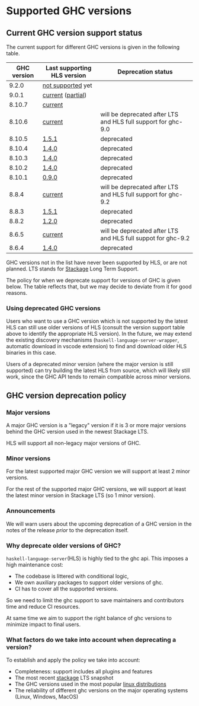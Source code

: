 # Supported GHC versions

## Current GHC version support status

The current support for different GHC versions is given in the following table.

| GHC version | Last supporting HLS version                                                                                                                              | Deprecation status                       |
| ----------- | -------------------------------------------------------------------------------------------------------------------------------------------------------- | ---------------------------------------- |
| 9.2.0       | [not supported](https://github.com/haskell/haskell-language-server/issues/2179) yet                                                                                                                                        |                                          |
| 9.0.1       | [current](https://github.com/haskell/haskell-language-server/releases/latest) ([partial](https://github.com/haskell/haskell-language-server/issues/297)) |                                          |
| 8.10.7      | [current](https://github.com/haskell/haskell-language-server/releases/latest)                                                                            |                                          |
| 8.10.6      | [current](https://github.com/haskell/haskell-language-server/releases/latest)                                                                            | will be deprecated after LTS and HLS full support for ghc-9.0 |
| 8.10.5      | [1.5.1](https://github.com/haskell/haskell-language-server/releases/tag/1.5.0)                                                                           | deprecated                               |
| 8.10.4      | [1.4.0](https://github.com/haskell/haskell-language-server/releases/tag/1.4.0)                                                                           | deprecated                               |
| 8.10.3      | [1.4.0](https://github.com/haskell/haskell-language-server/releases/tag/1.4.0)                                                                           | deprecated                               |
| 8.10.2      | [1.4.0](https://github.com/haskell/haskell-language-server/releases/tag/1.4.0)                                                                           | deprecated                               |
| 8.10.1      | [0.9.0](https://github.com/haskell/haskell-language-server/releases/tag/0.9.0)                                                                           | deprecated                               |
| 8.8.4       | [current](https://github.com/haskell/haskell-language-server/releases/latest)                                                                            | will be deprecated after LTS and HLS full support for ghc-9.2 |
| 8.8.3       | [1.5.1](https://github.com/haskell/haskell-language-server/releases/1.5.0)                                                                               | deprecated                               |
| 8.8.2       | [1.2.0](https://github.com/haskell/haskell-language-server/releases/tag/1.2.0)                                                                           | deprecated                               |
| 8.6.5       | [current](https://github.com/haskell/haskell-language-server/releases/latest)                                                                            | will be deprecated after LTS and HLS full suppot for ghc-9.2 |
| 8.6.4       | [1.4.0](https://github.com/haskell/haskell-language-server/releases/tag/1.4.0)                                                                           | deprecated                               |

GHC versions not in the list have never been supported by HLS, or are not planned. LTS stands for [Stackage](https://www.stackage.org/) Long Term Support.

The policy for when we deprecate support for versions of GHC is given below. The table reflects that, but we may decide to deviate from it for good reasons.

### Using deprecated GHC versions

Users who want to use a GHC version which is not supported by the latest HLS can still use older versions of HLS (consult the version support table above to identify the appropriate HLS version).
In the future, we may extend the existing discovery mechanisms (`haskell-language-server-wrapper`, automatic download in vscode extension) to find and download older HLS binaries in this case.

Users of a deprecated minor version (where the major version is still supported) can try building the latest HLS from source, which will likely still work, since the GHC API tends to remain compatible across minor versions.

## GHC version deprecation policy

### Major versions

A major GHC version is a "legacy" version if it is 3 or more major versions behind the GHC version used in the newest Stackage LTS.

HLS will support all non-legacy major versions of GHC.

### Minor versions

For the latest supported major GHC version we will support at least 2 minor versions.

For the rest of the supported major GHC versions, we will support at least the latest minor version in Stackage LTS (so 1 minor version).

### Announcements

We will warn users about the upcoming deprecation of a GHC version in the notes of the release *prior* to the deprecation itself.

### Why deprecate older versions of GHC?

`haskell-language-server`(HLS) is highly tied to the ghc api. This imposes a high maintenance cost:

- The codebase is littered with conditional logic,
- We own auxiliary packages to support older versions of ghc.
- CI has to cover all the supported versions.

So we need to limit the ghc support to save maintainers and contributors time and reduce CI resources.

At same time we aim to support the right balance of ghc versions to minimize impact to final users.

### What factors do we take into account when deprecating a version?

To establish and apply the policy we take into account:

- Completeness: support includes all plugins and features
- The most recent [stackage](https://www.stackage.org/) LTS snapshot
- The GHC versions used in the most popular [linux distributions](https://repology.org/project/ghc/versions)
- The reliability of different ghc versions on the major operating systems (Linux, Windows, MacOS)
